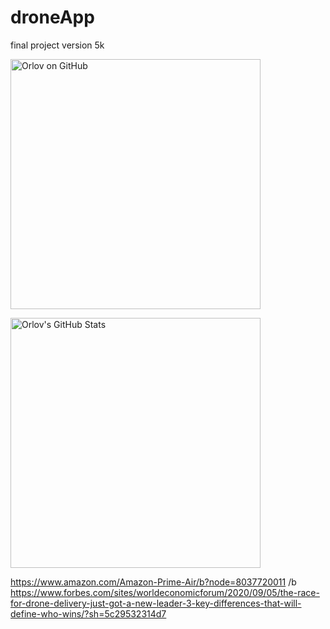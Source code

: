 # droneApp
final project version 5k

<a href="https://github.com/orloveste/droneApp">
  <img align="center" src="https://github-readme-stats.vercel.app/api?username=orloveste&show_icons=true&include_all_commits=true&title_color=2aa889&text_color=99d1ce&icon_color=2bbc8a&bg_color=0c1014&" alt="Orlov on GitHub" width="400"/></a>

<p/>

<a href="https://github.com/orloveste/droneApp">
  <img align="center" src="https://github-readme-stats.vercel.app/api/top-langs/?username=orloveste&title_color=2aa889&text_color=99d1ce&icon_color=2bbc8a&bg_color=0c1014&langs_count=8&layout=compact&hide=shell,css&theme=material-palenight" alt="Orlov's GitHub Stats" width="400"/></a>
  
https://www.amazon.com/Amazon-Prime-Air/b?node=8037720011 /b
https://www.forbes.com/sites/worldeconomicforum/2020/09/05/the-race-for-drone-delivery-just-got-a-new-leader-3-key-differences-that-will-define-who-wins/?sh=5c29532314d7
  
